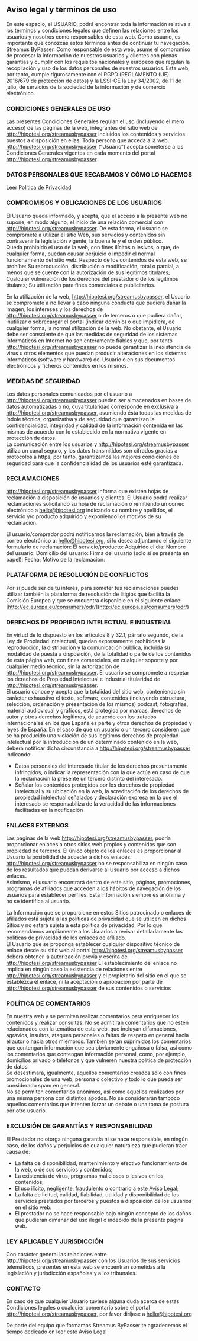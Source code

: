 
## Aviso legal y términos de uso

En este espacio, el USUARIO, podrá encontrar toda la información relativa a los términos y condiciones legales que definen las relaciones entre los usuarios y nosotros como responsables de esta web. Como usuario, es importante que conozcas estos términos antes de continuar tu navegación. Streamus ByPasser. Como responsable de esta web, asume el compromiso de procesar la información de nuestros usuarios y clientes con plenas garantías y cumplir con los requisitos nacionales y europeos que regulan la recopilación y uso de los datos personales de nuestros usuarios. Esta web, por tanto, cumple rigurosamente con el RGPD (REGLAMENTO (UE) 2016/679 de protección de datos) y la LSSI-CE la Ley 34/2002, de 11 de julio, de servicios de la sociedad de la información y de comercio electrónico.

### CONDICIONES GENERALES DE USO

Las presentes Condiciones Generales regulan el uso (incluyendo el mero acceso) de las páginas de la web, integrantes del sitio web de http://hipotesi.org/streamusbypasser incluidos los contenidos y servicios puestos a disposición en ellas. Toda persona que acceda a la web, http://hipotesi.org/streamusbypasser (“Usuario”) acepta someterse a las Condiciones Generales vigentes en cada momento del portal http://hipotesi.org/streamusbypasser.

### DATOS PERSONALES QUE RECABAMOS Y CÓMO LO HACEMOS

Leer  [Política de Privacidad](https://pastebin.com/Fvbg9gND)

### COMPROMISOS Y OBLIGACIONES DE LOS USUARIOS

El Usuario queda informado, y acepta, que el acceso a la presente web no supone, en modo alguno, el inicio de una relación comercial con http://hipotesi.org/streamusbypasser. De esta forma, el usuario se compromete a utilizar el sitio Web, sus servicios y contenidos sin contravenir la legislación vigente, la buena fe y el orden público.  
Queda prohibido el uso de la web, con fines ilícitos o lesivos, o que, de cualquier forma, puedan causar perjuicio o impedir el normal funcionamiento del sitio web. Respecto de los contenidos de esta web, se prohíbe: Su reproducción, distribución o modificación, total o parcial, a menos que se cuente con la autorización de sus legítimos titulares; Cualquier vulneración de los derechos del prestador o de los legítimos titulares; Su utilización para fines comerciales o publicitarios.  
  
En la utilización de la web, http://hipotesi.org/streamusbypasser, el Usuario se compromete a no llevar a cabo ninguna conducta que pudiera dañar la imagen, los intereses y los derechos de http://hipotesi.org/streamusbypasser o de terceros o que pudiera dañar, inutilizar o sobrecargar el portal (indicar dominio) o que impidiera, de cualquier forma, la normal utilización de la web. No obstante, el Usuario debe ser consciente de que las medidas de seguridad de los sistemas informáticos en Internet no son enteramente fiables y que, por tanto http://hipotesi.org/streamusbypasser no puede garantizar la inexistencia de virus u otros elementos que puedan producir alteraciones en los sistemas informáticos (software y hardware) del Usuario o en sus documentos electrónicos y ficheros contenidos en los mismos.

### MEDIDAS DE SEGURIDAD

Los datos personales comunicados por el usuario a http://hipotesi.org/streamusbypasser pueden ser almacenados en bases de datos automatizadas o no, cuya titularidad corresponde en exclusiva a http://hipotesi.org/streamusbypasser, asumiendo ésta todas las medidas de índole técnica, organizativa y de seguridad que garantizan la confidencialidad, integridad y calidad de la información contenida en las mismas de acuerdo con lo establecido en la normativa vigente en protección de datos.  
La comunicación entre los usuarios y http://hipotesi.org/streamusbypasser utiliza un canal seguro, y los datos transmitidos son cifrados gracias a protocolos a https, por tanto, garantizamos las mejores condiciones de seguridad para que la confidencialidad de los usuarios esté garantizada.

### RECLAMACIONES

http://hipotesi.org/streamusbypasser informa que existen hojas de reclamación a disposición de usuarios y clientes. El Usuario podrá realizar reclamaciones solicitando su hoja de reclamación o remitiendo un correo electrónico a  [hello@hipotesi.org](mailto:hello@hipotesi.org)  indicando su nombre y apellidos, el servicio y/o producto adquirido y exponiendo los motivos de su reclamación.  
  
El usuario/comprador podrá notificarnos la reclamación, bien a través de correo electrónico a:  [hello@hipotesi.org](mailto:hello@hipotesi.org), si lo desea adjuntando el siguiente formulario de reclamación: El servicio/producto: Adquirido el día: Nombre del usuario: Domicilio del usuario: Firma del usuario (solo si se presenta en papel): Fecha: Motivo de la reclamación:

### PLATAFORMA DE RESOLUCIÓN DE CONFLICTOS

Por si puede ser de tu interés, para someter tus reclamaciones puedes utilizar también la plataforma de resolución de litigios que facilita la Comisión Europea y que se encuentra disponible en el siguiente enlace:  [http://ec.europa.eu/consumers/odr/](http://ec.europa.eu/consumers/odr/)

### DERECHOS DE PROPIEDAD INTELECTUAL E INDUSTRIAL

En virtud de lo dispuesto en los artículos 8 y 32.1, párrafo segundo, de la Ley de Propiedad Intelectual, quedan expresamente prohibidas la reproducción, la distribución y la comunicación pública, incluida su modalidad de puesta a disposición, de la totalidad o parte de los contenidos de esta página web, con fines comerciales, en cualquier soporte y por cualquier medio técnico, sin la autorización de http://hipotesi.org/streamusbypasser. El usuario se compromete a respetar los derechos de Propiedad Intelectual e Industrial titularidad de http://hipotesi.org/streamusbypasser.  
El usuario conoce y acepta que la totalidad del sitio web, conteniendo sin carácter exhaustivo el texto, software, contenidos (incluyendo estructura, selección, ordenación y presentación de los mismos) podcast, fotografías, material audiovisual y gráficos, está protegida por marcas, derechos de autor y otros derechos legítimos, de acuerdo con los tratados internacionales en los que España es parte y otros derechos de propiedad y leyes de España. En el caso de que un usuario o un tercero consideren que se ha producido una violación de sus legítimos derechos de propiedad intelectual por la introducción de un determinado contenido en la web, deberá notificar dicha circunstancia a http://hipotesi.org/streamusbypasser indicando:  

-   Datos personales del interesado titular de los derechos presuntamente infringidos, o indicar la representación con la que actúa en caso de que la reclamación la presente un tercero distinto del interesado.
-   Señalar los contenidos protegidos por los derechos de propiedad intelectual y su ubicación en la web, la acreditación de los derechos de propiedad intelectual señalados y declaración expresa en la que el interesado se responsabiliza de la veracidad de las informaciones facilitadas en la notificación

### ENLACES EXTERNOS

Las páginas de la web http://hipotesi.org/streamusbypasser, podría proporcionar enlaces a otros sitios web propios y contenidos que son propiedad de terceros. El único objeto de los enlaces es proporcionar al Usuario la posibilidad de acceder a dichos enlaces. http://hipotesi.org/streamusbypasser no se responsabiliza en ningún caso de los resultados que puedan derivarse al Usuario por acceso a dichos enlaces.  
Asimismo, el usuario encontrará dentro de este sitio, páginas, promociones, programas de afiliados que acceden a los hábitos de navegación de los usuarios para establecer perfiles. Esta información siempre es anónima y no se identifica al usuario.  
  
La Información que se proporcione en estos Sitios patrocinado o enlaces de afiliados está sujeta a las políticas de privacidad que se utilicen en dichos Sitios y no estará sujeta a esta política de privacidad. Por lo que recomendamos ampliamente a los Usuarios a revisar detalladamente las políticas de privacidad de los enlaces de afiliado.  
El Usuario que se proponga establecer cualquier dispositivo técnico de enlace desde su sitio web al portal http://hipotesi.org/streamusbypasser deberá obtener la autorización previa y escrita de http://hipotesi.org/streamusbypasser El establecimiento del enlace no implica en ningún caso la existencia de relaciones entre http://hipotesi.org/streamusbypasser y el propietario del sitio en el que se establezca el enlace, ni la aceptación o aprobación por parte de http://hipotesi.org/streamusbypasser de sus contenidos o servicios

### POLÍTICA DE COMENTARIOS

En nuestra web y se permiten realizar comentarios para enriquecer los contenidos y realizar consultas. No se admitirán comentarios que no estén relacionados con la temática de esta web, que incluyan difamaciones, agravios, insultos, ataques personales o faltas de respeto en general hacia el autor o hacia otros miembros. También serán suprimidos los comentarios que contengan información que sea obviamente engañosa o falsa, así como los comentarios que contengan información personal, como, por ejemplo, domicilios privado o teléfonos y que vulneren nuestra política de protección de datos.  
Se desestimará, igualmente, aquellos comentarios creados sólo con fines promocionales de una web, persona o colectivo y todo lo que pueda ser considerado spam en general.  
No se permiten comentarios anónimos, así como aquellos realizados por una misma persona con distintos apodos. No se considerarán tampoco aquellos comentarios que intenten forzar un debate o una toma de postura por otro usuario.

### EXCLUSIÓN DE GARANTÍAS Y RESPONSABILIDAD

El Prestador no otorga ninguna garantía ni se hace responsable, en ningún caso, de los daños y perjuicios de cualquier naturaleza que pudieran traer causa de:

-   La falta de disponibilidad, mantenimiento y efectivo funcionamiento de la web, o de sus servicios y contenidos;
-   La existencia de virus, programas maliciosos o lesivos en los contenidos;
-   El uso ilícito, negligente, fraudulento o contrario a este Aviso Legal;
-   La falta de licitud, calidad, fiabilidad, utilidad y disponibilidad de los servicios prestados por terceros y puestos a disposición de los usuarios en el sitio web.
-   El prestador no se hace responsable bajo ningún concepto de los daños que pudieran dimanar del uso ilegal o indebido de la presente página web.

### LEY APLICABLE Y JURISDICCIÓN

Con carácter general las relaciones entre http://hipotesi.org/streamusbypasser con los Usuarios de sus servicios telemáticos, presentes en esta web se encuentran sometidas a la legislación y jurisdicción españolas y a los tribunales.

### CONTACTO

En caso de que cualquier Usuario tuviese alguna duda acerca de estas Condiciones legales o cualquier comentario sobre el portal http://hipotesi.org/streamusbypasser, por favor diríjase a  [hello@hipotesi.org](mailto:hello@hipotesi.org)

De parte del equipo que formamos Streamus ByPasser te agradecemos el tiempo dedicado en leer este Aviso Legal
